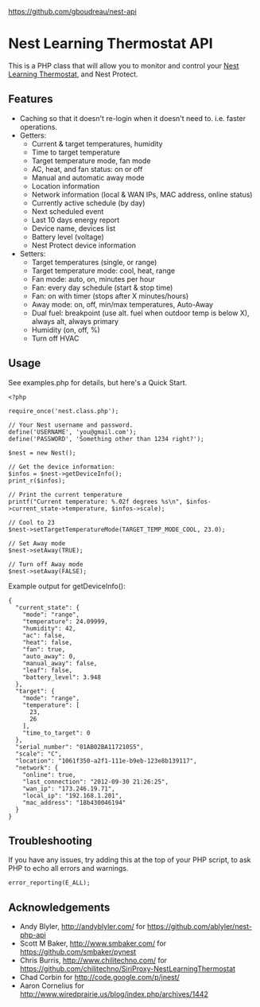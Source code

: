 https://github.com/gboudreau/nest-api

Nest Learning Thermostat API
============================

This is a PHP class that will allow you to monitor and control your [Nest Learning Thermostat](http://www.nest.com/), and Nest Protect.

Features
--------

- Caching so that it doesn't re-login when it doesn't need to. i.e. faster operations.
- Getters:
    - Current & target temperatures, humidity
    - Time to target temperature
    - Target temperature mode, fan mode
    - AC, heat, and fan status: on or off
    - Manual and automatic away mode
    - Location information
    - Network information (local & WAN IPs, MAC address, online status)
    - Currently active schedule (by day)
    - Next scheduled event
    - Last 10 days energy report
    - Device name, devices list
    - Battery level (voltage)
    - Nest Protect device information
- Setters:
    - Target temperatures (single, or range)
    - Target temperature mode: cool, heat, range
    - Fan mode: auto, on, minutes per hour
    - Fan: every day schedule (start & stop time)
    - Fan: on with timer (stops after X minutes/hours)
    - Away mode: on, off, min/max temperatures, Auto-Away
    - Dual fuel: breakpoint (use alt. fuel when outdoor temp is below X), always alt, always primary
    - Humidity (on, off, %)
    - Turn off HVAC

Usage
-----

See examples.php for details, but here's a Quick Start.

    <?php
    
    require_once('nest.class.php');

    // Your Nest username and password.
    define('USERNAME', 'you@gmail.com');
    define('PASSWORD', 'Something other than 1234 right?');

    $nest = new Nest();

    // Get the device information:
    $infos = $nest->getDeviceInfo();
    print_r($infos);
    
    // Print the current temperature
    printf("Current temperature: %.02f degrees %s\n", $infos->current_state->temperature, $infos->scale);
    
    // Cool to 23
    $nest->setTargetTemperatureMode(TARGET_TEMP_MODE_COOL, 23.0);
    
    // Set Away mode
    $nest->setAway(TRUE);

    // Turn off Away mode
    $nest->setAway(FALSE);

Example output for getDeviceInfo():

    {
      "current_state": {
        "mode": "range",
        "temperature": 24.09999,
        "humidity": 42,
        "ac": false,
        "heat": false,
        "fan": true,
        "auto_away": 0,
        "manual_away": false,
        "leaf": false,
        "battery_level": 3.948
      },
      "target": {
        "mode": "range",
        "temperature": [
          23,
          26
        ],
        "time_to_target": 0
      },
      "serial_number": "01AB02BA117210S5",
      "scale": "C",
      "location": "1061f350-a2f1-111e-b9eb-123e8b139117",
      "network": {
        "online": true,
        "last_connection": "2012-09-30 21:26:25",
        "wan_ip": "173.246.19.71",
        "local_ip": "192.168.1.201",
        "mac_address": "18b430046194"
      }
    }

Troubleshooting
---------------
If you have any issues, try adding this at the top of your PHP script, to ask PHP to echo all errors and warnings.

    error_reporting(E_ALL);

Acknowledgements
----------------

- Andy Blyler, http://andyblyler.com/
    for https://github.com/ablyler/nest-php-api
- Scott M Baker, http://www.smbaker.com/
    for https://github.com/smbaker/pynest
- Chris Burris, http://www.chilitechno.com/
    for https://github.com/chilitechno/SiriProxy-NestLearningThermostat
- Chad Corbin
    for http://code.google.com/p/jnest/
- Aaron Cornelius
    for http://www.wiredprairie.us/blog/index.php/archives/1442
